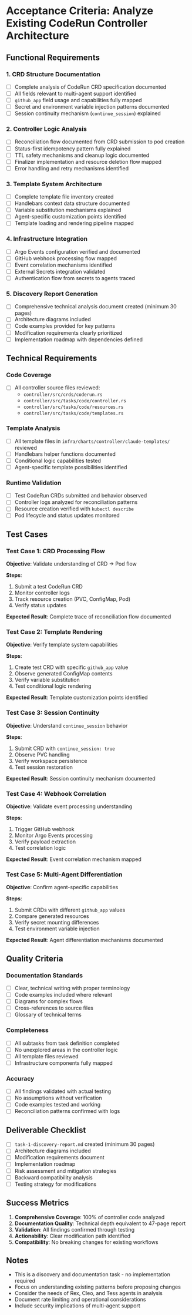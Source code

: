 # Acceptance Criteria: Analyze Existing CodeRun Controller Architecture

## Functional Requirements

### 1. CRD Structure Documentation
- [ ] Complete analysis of CodeRun CRD specification documented
- [ ] All fields relevant to multi-agent support identified
- [ ] `github_app` field usage and capabilities fully mapped
- [ ] Secret and environment variable injection patterns documented
- [ ] Session continuity mechanism (`continue_session`) explained

### 2. Controller Logic Analysis
- [ ] Reconciliation flow documented from CRD submission to pod creation
- [ ] Status-first idempotency pattern fully explained
- [ ] TTL safety mechanisms and cleanup logic documented
- [ ] Finalizer implementation and resource deletion flow mapped
- [ ] Error handling and retry mechanisms identified

### 3. Template System Architecture
- [ ] Complete template file inventory created
- [ ] Handlebars context data structure documented
- [ ] Variable substitution mechanisms explained
- [ ] Agent-specific customization points identified
- [ ] Template loading and rendering pipeline mapped

### 4. Infrastructure Integration
- [ ] Argo Events configuration verified and documented
- [ ] GitHub webhook processing flow mapped
- [ ] Event correlation mechanisms identified
- [ ] External Secrets integration validated
- [ ] Authentication flow from secrets to agents traced

### 5. Discovery Report Generation
- [ ] Comprehensive technical analysis document created (minimum 30 pages)
- [ ] Architecture diagrams included
- [ ] Code examples provided for key patterns
- [ ] Modification requirements clearly prioritized
- [ ] Implementation roadmap with dependencies defined

## Technical Requirements

### Code Coverage
- [ ] All controller source files reviewed:
  - `controller/src/crds/coderun.rs`
  - `controller/src/tasks/code/controller.rs`
  - `controller/src/tasks/code/resources.rs`
  - `controller/src/tasks/code/templates.rs`

### Template Analysis
- [ ] All template files in `infra/charts/controller/claude-templates/` reviewed
- [ ] Handlebars helper functions documented
- [ ] Conditional logic capabilities tested
- [ ] Agent-specific template possibilities identified

### Runtime Validation
- [ ] Test CodeRun CRDs submitted and behavior observed
- [ ] Controller logs analyzed for reconciliation patterns
- [ ] Resource creation verified with `kubectl describe`
- [ ] Pod lifecycle and status updates monitored

## Test Cases

### Test Case 1: CRD Processing Flow
**Objective**: Validate understanding of CRD → Pod flow

**Steps**:
1. Submit a test CodeRun CRD
2. Monitor controller logs
3. Track resource creation (PVC, ConfigMap, Pod)
4. Verify status updates

**Expected Result**: Complete trace of reconciliation flow documented

### Test Case 2: Template Rendering
**Objective**: Verify template system capabilities

**Steps**:
1. Create test CRD with specific `github_app` value
2. Observe generated ConfigMap contents
3. Verify variable substitution
4. Test conditional logic rendering

**Expected Result**: Template customization points identified

### Test Case 3: Session Continuity
**Objective**: Understand `continue_session` behavior

**Steps**:
1. Submit CRD with `continue_session: true`
2. Observe PVC handling
3. Verify workspace persistence
4. Test session restoration

**Expected Result**: Session continuity mechanism documented

### Test Case 4: Webhook Correlation
**Objective**: Validate event processing understanding

**Steps**:
1. Trigger GitHub webhook
2. Monitor Argo Events processing
3. Verify payload extraction
4. Test correlation logic

**Expected Result**: Event correlation mechanism mapped

### Test Case 5: Multi-Agent Differentiation
**Objective**: Confirm agent-specific capabilities

**Steps**:
1. Submit CRDs with different `github_app` values
2. Compare generated resources
3. Verify secret mounting differences
4. Test environment variable injection

**Expected Result**: Agent differentiation mechanisms documented

## Quality Criteria

### Documentation Standards
- [ ] Clear, technical writing with proper terminology
- [ ] Code examples included where relevant
- [ ] Diagrams for complex flows
- [ ] Cross-references to source files
- [ ] Glossary of technical terms

### Completeness
- [ ] All subtasks from task definition completed
- [ ] No unexplored areas in the controller logic
- [ ] All template files reviewed
- [ ] Infrastructure components fully mapped

### Accuracy
- [ ] All findings validated with actual testing
- [ ] No assumptions without verification
- [ ] Code examples tested and working
- [ ] Reconciliation patterns confirmed with logs

## Deliverable Checklist

- [ ] `task-1-discovery-report.md` created (minimum 30 pages)
- [ ] Architecture diagrams included
- [ ] Modification requirements document
- [ ] Implementation roadmap
- [ ] Risk assessment and mitigation strategies
- [ ] Backward compatibility analysis
- [ ] Testing strategy for modifications

## Success Metrics

1. **Comprehensive Coverage**: 100% of controller code analyzed
2. **Documentation Quality**: Technical depth equivalent to 47-page report
3. **Validation**: All findings confirmed through testing
4. **Actionability**: Clear modification path identified
5. **Compatibility**: No breaking changes for existing workflows

## Notes

- This is a discovery and documentation task - no implementation required
- Focus on understanding existing patterns before proposing changes
- Consider the needs of Rex, Cleo, and Tess agents in analysis
- Document rate limiting and operational considerations
- Include security implications of multi-agent support